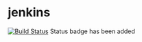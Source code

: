 # jenkins
[![Build Status](http://localhost:8080/buildStatus/icon?job=conditional-expression-pipeline)](http://localhost:8080/job/conditional-expression-pipeline/)
Status badge has been added
